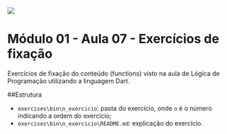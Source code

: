 ![](https://i.imgur.com/xG74tOh.png)

# Módulo 01 - Aula 07 - Exercícios de fixação

Exercícios de fixação do conteúdo (functions) visto na aula de Lógica de Programação utilizando a linguagem Dart.

##Estrutura

- `exercises\bin\n_exercicio`: pasta do exercício, onde `n` é o número indicando a ordem do exercício;
- `exercises\bin\n_exercicio\README.md`: explicação do exercício.

